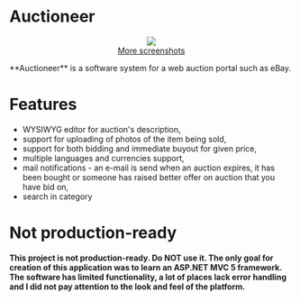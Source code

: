# Auctioneer
<p align="center">
<img src="https://raw.githubusercontent.com/wiki/Strachu/Auctioneer/Screenshots/Auction%20listing.png"/><br/>
<a href="https://github.com/Strachu/Auctioneer/wiki/Screenshots">More screenshots</a>
</p>
**Auctioneer** is a software system for a web auction portal such as eBay.

# Features
- WYSIWYG editor for auction's description,
- support for uploading of photos of the item being sold,
- support for both bidding and immediate buyout for given price,
- multiple languages and currencies support,
- mail notifications - an e-mail is send when an auction expires, it has been bought or someone has raised better offer on auction that you have bid on,
- search in category

# Not production-ready
**This project is not production-ready. Do NOT use it. The only goal for creation of this application was to learn an ASP.NET MVC 5 framework. The software has limited functionality, a lot of places lack error handling and I did not pay attention to the look and feel of the platform.**
